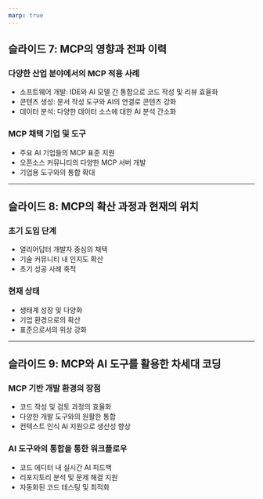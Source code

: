 ```yaml
---
marp: true
---
```



## 슬라이드 7: MCP의 영향과 전파 이력

### 다양한 산업 분야에서의 MCP 적용 사례
- 소프트웨어 개발: IDE와 AI 모델 간 통합으로 코드 작성 및 리뷰 효율화
- 콘텐츠 생성: 문서 작성 도구와 AI의 연결로 콘텐츠 강화
- 데이터 분석: 다양한 데이터 소스에 대한 AI 분석 간소화

### MCP 채택 기업 및 도구
- 주요 AI 기업들의 MCP 표준 지원
- 오픈소스 커뮤니티의 다양한 MCP 서버 개발
- 기업용 도구와의 통합 확대

---

## 슬라이드 8: MCP의 확산 과정과 현재의 위치

### 초기 도입 단계
- 얼리어답터 개발자 중심의 채택
- 기술 커뮤니티 내 인지도 확산
- 초기 성공 사례 축적

### 현재 상태
- 생태계 성장 및 다양화
- 기업 환경으로의 확산
- 표준으로서의 위상 강화

---

## 슬라이드 9: MCP와 AI 도구를 활용한 차세대 코딩

### MCP 기반 개발 환경의 장점
- 코드 작성 및 검토 과정의 효율화
- 다양한 개발 도구와의 원활한 통합
- 컨텍스트 인식 AI 지원으로 생산성 향상

### AI 도구와의 통합을 통한 워크플로우
- 코드 에디터 내 실시간 AI 피드백
- 리포지토리 분석 및 문제 해결 지원
- 자동화된 코드 테스팅 및 최적화